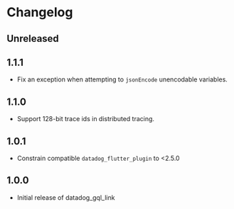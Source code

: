 # Changelog

## Unreleased



## 1.1.1

* Fix an exception when attempting to `jsonEncode` unencodable variables.

## 1.1.0

* Support 128-bit trace ids in distributed tracing.

## 1.0.1

* Constrain compatible `datadog_flutter_plugin` to <2.5.0

## 1.0.0

* Initial release of datadog_gql_link
